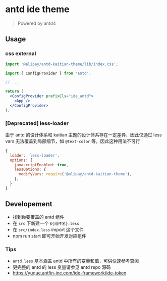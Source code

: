 # antd ide theme

> Powered by antd4

## Usage

### css external

```js
import '@alipay/antd-kaitian-theme/lib/index.css';
```

```jsx
import { ConfigProvider } from 'antd';

// ...

return (
  <ConfigProvider prefixCls="ide_antd">
    <App />
  </ConfigProvider>
);
```

### [Deprecated] less-loader

由于 antd 的设计体系和 kaitian 主题的设计体系存在一定差异，因此仅通过 less vars 无法覆盖到局部细节，如 `@text-color` 等，因此这种用法不可行

```js
{
  loader: 'less-loader',
  options: {
    javascriptEnabled: true,
    lessOptions: {
      modifyVars: require('@alipay/antd-kaitian-theme'),
    },
  }
}
```

## Developement

- 找到你要覆盖的 antd 组件
- 在 `src` 下新建一个 `${组件名}.less`
- 在 `src/index.less` import 这个文件
- npm run start 即可开始开发对应组件

### Tips

- `antd.less` 基本涵盖 antd 中所有的变量和值，可供快速参考查阅
- 更完整的 antd 的 less 变量请参见 antd repo 源码
- https://yuque.antfin-inc.com/ide-framework/ide-token
